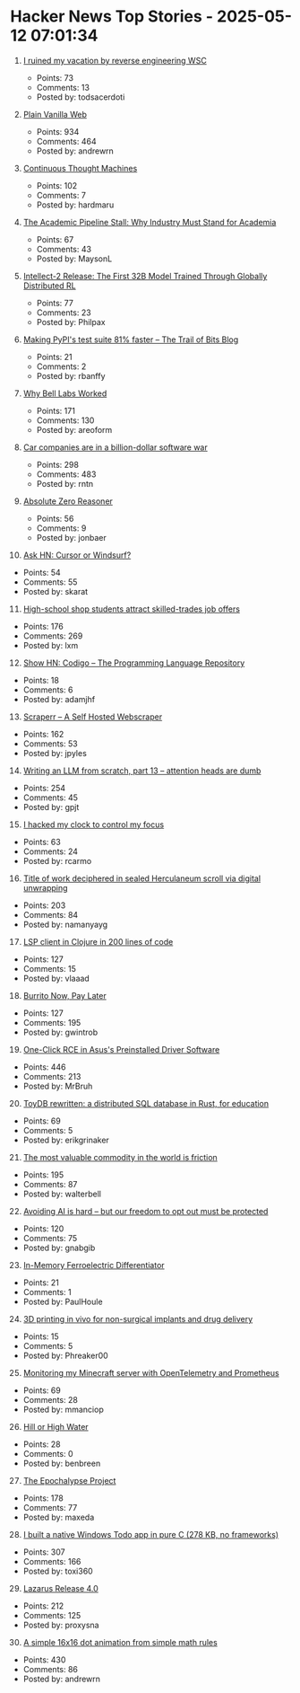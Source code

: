 # Hacker News Top Stories - 2025-05-12 07:01:34

1. [I ruined my vacation by reverse engineering WSC](https://blog.es3n1n.eu/posts/how-i-ruined-my-vacation/)
   - Points: 73
   - Comments: 13
   - Posted by: todsacerdoti

2. [Plain Vanilla Web](https://plainvanillaweb.com/index.html)
   - Points: 934
   - Comments: 464
   - Posted by: andrewrn

3. [Continuous Thought Machines](https://pub.sakana.ai/ctm/)
   - Points: 102
   - Comments: 7
   - Posted by: hardmaru

4. [The Academic Pipeline Stall: Why Industry Must Stand for Academia](https://www.sigarch.org/the-academic-pipeline-stall-why-industry-must-stand-for-academia/)
   - Points: 67
   - Comments: 43
   - Posted by: MaysonL

5. [Intellect-2 Release: The First 32B Model Trained Through Globally Distributed RL](https://www.primeintellect.ai/blog/intellect-2-release)
   - Points: 77
   - Comments: 23
   - Posted by: Philpax

6. [Making PyPI's test suite 81% faster – The Trail of Bits Blog](https://blog.trailofbits.com/2025/05/01/making-pypis-test-suite-81-faster/)
   - Points: 21
   - Comments: 2
   - Posted by: rbanffy

7. [Why Bell Labs Worked](https://1517.substack.com/p/why-bell-labs-worked)
   - Points: 171
   - Comments: 130
   - Posted by: areoform

8. [Car companies are in a billion-dollar software war](https://insideevs.com/features/759153/car-companies-software-companies/)
   - Points: 298
   - Comments: 483
   - Posted by: rntn

9. [Absolute Zero Reasoner](https://andrewzh112.github.io/absolute-zero-reasoner/)
   - Points: 56
   - Comments: 9
   - Posted by: jonbaer

10. [Ask HN: Cursor or Windsurf?](undefined)
   - Points: 54
   - Comments: 55
   - Posted by: skarat

11. [High-school shop students attract skilled-trades job offers](https://www.wsj.com/lifestyle/careers/skilled-trades-high-school-recruitment-fd9f8257)
   - Points: 176
   - Comments: 269
   - Posted by: lxm

12. [Show HN: Codigo – The Programming Language Repository](https://codigolangs.com)
   - Points: 18
   - Comments: 6
   - Posted by: adamjhf

13. [Scraperr – A Self Hosted Webscraper](https://github.com/jaypyles/Scraperr)
   - Points: 162
   - Comments: 53
   - Posted by: jpyles

14. [Writing an LLM from scratch, part 13 – attention heads are dumb](https://www.gilesthomas.com/2025/05/llm-from-scratch-13-taking-stock-part-1-attention-heads-are-dumb)
   - Points: 254
   - Comments: 45
   - Posted by: gpjt

15. [I hacked my clock to control my focus](https://www.paepper.com/blog/posts/how-i-hacked-my-clock-to-control-my-focus.md/)
   - Points: 63
   - Comments: 24
   - Posted by: rcarmo

16. [Title of work deciphered in sealed Herculaneum scroll via digital unwrapping](https://www.finebooksmagazine.com/fine-books-news/title-work-deciphered-sealed-herculaneum-scroll-digital-unwrapping)
   - Points: 203
   - Comments: 84
   - Posted by: namanyayg

17. [LSP client in Clojure in 200 lines of code](https://vlaaad.github.io/lsp-client-in-200-lines-of-code)
   - Points: 127
   - Comments: 15
   - Posted by: vlaaad

18. [Burrito Now, Pay Later](https://enterprisevalue.substack.com/p/burrito-now-pay-later)
   - Points: 127
   - Comments: 195
   - Posted by: gwintrob

19. [One-Click RCE in Asus's Preinstalled Driver Software](https://mrbruh.com/asusdriverhub/)
   - Points: 446
   - Comments: 213
   - Posted by: MrBruh

20. [ToyDB rewritten: a distributed SQL database in Rust, for education](https://github.com/erikgrinaker/toydb)
   - Points: 69
   - Comments: 5
   - Posted by: erikgrinaker

21. [The most valuable commodity in the world is friction](https://kyla.substack.com/p/the-most-valuable-commodity-in-the)
   - Points: 195
   - Comments: 87
   - Posted by: walterbell

22. [Avoiding AI is hard – but our freedom to opt out must be protected](https://theconversation.com/avoiding-ai-is-hard-but-our-freedom-to-opt-out-must-be-protected-255873)
   - Points: 120
   - Comments: 75
   - Posted by: gnabgib

23. [In-Memory Ferroelectric Differentiator](https://www.nature.com/articles/s41467-025-58359-4)
   - Points: 21
   - Comments: 1
   - Posted by: PaulHoule

24. [3D printing in vivo for non-surgical implants and drug delivery](https://www.science.org/doi/10.1126/science.adt0293)
   - Points: 15
   - Comments: 5
   - Posted by: Phreaker00

25. [Monitoring my Minecraft server with OpenTelemetry and Prometheus](https://www.dash0.com/blog/monitoring-minecraft-with-opentelemetry)
   - Points: 69
   - Comments: 28
   - Posted by: mmanciop

26. [Hill or High Water](https://royalsociety.org/blog/2025/05/hill-or-high-water/)
   - Points: 28
   - Comments: 0
   - Posted by: benbreen

27. [The Epochalypse Project](https://epochalypse-project.org/)
   - Points: 178
   - Comments: 77
   - Posted by: maxeda

28. [I built a native Windows Todo app in pure C (278 KB, no frameworks)](https://github.com/Efeckc17/simple-todo-c)
   - Points: 307
   - Comments: 166
   - Posted by: toxi360

29. [Lazarus Release 4.0](https://forum.lazarus.freepascal.org/index.php?topic=71050.0)
   - Points: 212
   - Comments: 125
   - Posted by: proxysna

30. [A simple 16x16 dot animation from simple math rules](https://tixy.land)
   - Points: 430
   - Comments: 86
   - Posted by: andrewrn

